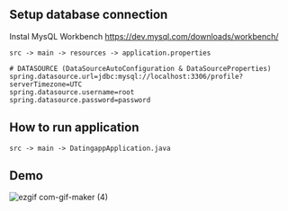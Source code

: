 ## Setup database connection

Instal MysQL Workbench https://dev.mysql.com/downloads/workbench/

```
src -> main -> resources -> application.properties
```

```
# DATASOURCE (DataSourceAutoConfiguration & DataSourceProperties)
spring.datasource.url=jdbc:mysql://localhost:3306/profile?serverTimezone=UTC
spring.datasource.username=root
spring.datasource.password=password
```
## How to run application

```
src -> main -> DatingappApplication.java
```

## Demo

![ezgif com-gif-maker (4)](https://user-images.githubusercontent.com/43350898/99304225-5f865300-2852-11eb-9763-431ea3f25dd5.gif)
